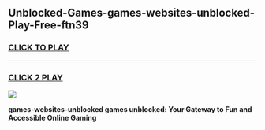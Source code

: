 
## Unblocked-Games-games-websites-unblocked-Play-Free-ftn39
<h3>
<a href="https://premium76.site?title=games-websites-unblocked&ref=15A">CLICK TO PLAY</a></h3>
<hr>

<h3>
<a href="https://premium76.site?title=games-websites-unblocked&ref=15A">CLICK 2 PLAY</a>
  
</h3>

<a href="https://premium76.site?title=games-websites-unblocked&ref=15A"><img src="https://clearcache.store/games.png"></a>


**games-websites-unblocked games unblocked: Your Gateway to Fun and Accessible Online Gaming**
